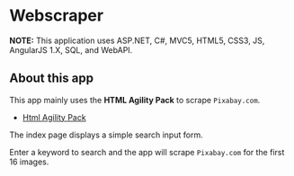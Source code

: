 # Webscraper

**NOTE:** This application uses ASP.NET, C#, MVC5, HTML5, CSS3, JS, AngularJS 1.X, SQL, and WebAPI.

## About this app

This app mainly uses the **HTML Agility Pack** to scrape `Pixabay.com`.
* [Html Agility Pack](http://html-agility-pack.net/)

The index page displays a simple search input form.

Enter a keyword to search and the app will scrape `Pixabay.com` for the first 16 images. 
